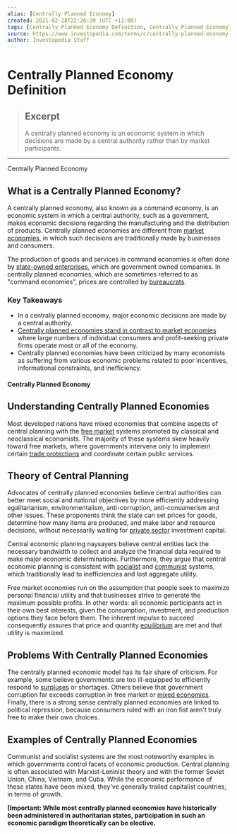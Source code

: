 ```yaml
---
alias: [Centrally Planned Economy]
created: 2021-02-28T22:26:39 (UTC +11:00)
tags: [Centrally Planned Economy Definition, Centrally Planned Economy]
source: https://www.investopedia.com/terms/c/centrally-planned-economy.asp
author: Investopedia Staff
---
```


# Centrally Planned Economy Definition

> ## Excerpt
> A centrally planned economy is an economic system in which decisions are made by a central authority rather than by market participants.

---

Centrally Planned Economy
## What is a Centrally Planned Economy?

A centrally planned economy, also known as a command economy, is an economic system in which a central authority, such as a government, makes economic decisions regarding the manufacturing and the distribution of products. Centrally planned economies are different from [market economies](https://www.investopedia.com/terms/m/marketeconomy.asp), in which such decisions are traditionally made by businesses and consumers.

The production of goods and services in command economies is often done by [state-owned enterprises](https://www.investopedia.com/terms/s/soe.asp), which are government owned companies. In centrally planned economies, which are sometimes referred to as "command economies", prices are controlled by [bureaucrats](https://www.investopedia.com/terms/b/bureaucracy.asp).

### Key Takeaways

-   In a centrally planned economy, major economic decisions are made by a central authority.
-   [Centrally planned economies stand in contrast to market economies](https://www.investopedia.com/ask/answers/100314/whats-difference-between-market-economy-and-command-economy.asp) where large numbers of individual consumers and profit-seeking private firms operate most or all of the economy.
-   Centrally planned economies have been criticized by many economists as suffering from various economic problems related to poor incentives, informational constraints, and inefficiency.

#### Centrally Planned Economy

## Understanding Centrally Planned Economies

Most developed nations have mixed economies that combine aspects of central planning with the [free market](https://www.investopedia.com/terms/f/freemarket.asp) systems promoted by classical and neoclassical economists. The majority of these systems skew heavily toward free markets, where governments intervene only to implement certain [trade protections](https://www.investopedia.com/terms/p/protectionism.asp) and coordinate certain public services.

## Theory of Central Planning

Advocates of centrally planned economies believe central authorities can better meet social and national objectives by more efficiently addressing egalitarianism, environmentalism, anti-corruption, anti-consumerism and other issues. These proponents think the state can set prices for goods, determine how many items are produced, and make labor and resource decisions, without necessarily waiting for [private sector](https://www.investopedia.com/terms/p/private-sector.asp) investment capital.

Central economic planning naysayers believe central entities lack the necessary bandwidth to collect and analyze the financial data required to make major economic determinations. Furthermore, they argue that central economic planning is consistent with [socialist](https://www.investopedia.com/terms/s/socialism.asp) and [communist](https://www.investopedia.com/terms/c/communism.asp) systems, which traditionally lead to inefficiencies and lost aggregate utility.

Free market economies run on the assumption that people seek to maximize personal financial utility and that businesses strive to generate the maximum possible profits. In other words: all economic participants act in their own best interests, given the consumption, investment, and production options they face before them. The inherent impulse to succeed consequently assures that price and quantity [equilibrium](https://www.investopedia.com/terms/e/equilibrium.asp) are met and that utility is maximized.

## Problems With Centrally Planned Economies

The centrally planned economic model has its fair share of criticism. For example, some believe governments are too ill-equipped to efficiently respond to [surpluses](https://www.investopedia.com/terms/s/surplus.asp) or shortages. Others believe that government corruption far exceeds corruption in free market or [mixed economies](https://www.investopedia.com/terms/m/mixed-economic-system.asp). Finally, there is a strong sense centrally planned economies are linked to political repression, because consumers ruled with an iron fist aren't truly free to make their own choices.

## Examples of Centrally Planned Economies

Communist and socialist systems are the most noteworthy examples in which governments control facets of economic production. Central planning is often associated with Marxist-Leninist theory and with the former Soviet Union, China, Vietnam, and Cuba. While the economic performance of these states have been mixed, they've generally trailed capitalist countries, in terms of growth.

**\[Important: While most centrally planned economies have historically been administered in authoritarian states, participation in such an economic paradigm theoretically can be elective.**
